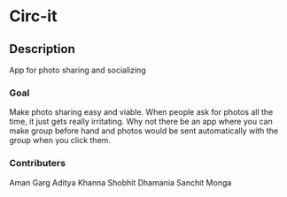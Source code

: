 # Circ-it

## Description
App for photo sharing and socializing

### Goal
Make photo sharing easy and viable. When people ask for photos all the time, it just gets really irritating. Why not there be an app where you can make group before hand and photos would be sent automatically with the group when you click them.


### Contributers
Aman Garg
Aditya Khanna
Shobhit Dhamania
Sanchit Monga

